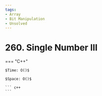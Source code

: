 ```yaml
---
tags:
- Array
- Bit Manipulation
- Unsolved
---
```



# 260. Single Number III

=== "C++"

    $Time: O()$

    $Space: O()$

    ``` c++
    ```